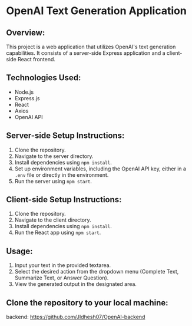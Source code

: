 # OpenAI Text Generation Application

## Overview:
This project is a web application that utilizes OpenAI's text generation capabilities. It consists of a server-side Express application and a client-side React frontend.

## Technologies Used:
- Node.js
- Express.js
- React
- Axios
- OpenAI API

## Server-side Setup Instructions:
1. Clone the repository.
2. Navigate to the server directory.
3. Install dependencies using `npm install`.
4. Set up environment variables, including the OpenAI API key, either in a `.env` file or directly in the environment.
5. Run the server using `npm start`.

## Client-side Setup Instructions:
1. Clone the repository.
2. Navigate to the client directory.
3. Install dependencies using `npm install`.
4. Run the React app using `npm start`.

## Usage:
1. Input your text in the provided textarea.
2. Select the desired action from the dropdown menu (Complete Text, Summarize Text, or Answer Question).
3. View the generated output in the designated area.

## Clone the repository to your local machine:
backend: https://github.com/JIdhesh07/OpenAI-backend
